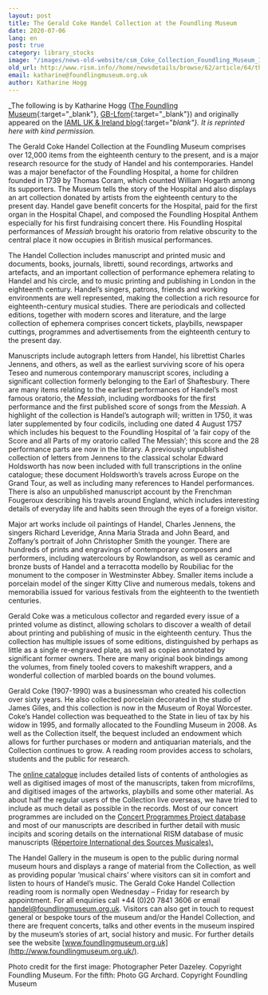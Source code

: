 ```yaml
---
layout: post
title: The Gerald Coke Handel Collection at the Foundling Museum
date: 2020-07-06
lang: en
post: true
category: library_stocks
image: "/images/news-old-website/csm_Coke_Collection_Foundling_Museum_1_Court_a3a0b537d2.jpg"
old_url: http://www.rism.info//home/newsdetails/browse/62/article/64/the-gerald-coke-handel-collection-at-the-foundling-museum.html
email: katharine@foundlingmuseum.org.uk
author: Katharine Hogg
---
```



_The following is by Katharine Hogg ([The Foundling Museum](http://www.foundlingmuseum.org.uk/){:target="_blank"}, [GB-Lfom](https://opac.rism.info/search?View=rism&siglum=GB-Lfom&Language=en){:target="_blank"}) and originally appeared on the [IAML UK & Ireland blog](https://iamlukirl.wordpress.com/2020/05/07/the-gerald-coke-handel-collection-at-the-foundling-museum/){:target="_blank"}. It is reprinted here with kind permission._

The Gerald Coke Handel Collection at the Foundling Museum comprises over 12,000 items from the eighteenth century to the present, and is a major research resource for the study of Handel and his contemporaries. Handel was a major benefactor of the Foundling Hospital, a home for children founded in 1739 by Thomas Coram, which counted William Hogarth among its supporters. The Museum tells the story of the Hospital and also displays an art collection donated by artists from the eighteenth century to the present day. Handel gave benefit concerts for the Hospital, paid for the first organ in the Hospital Chapel, and composed the Foundling Hospital Anthem especially for his first fundraising concert there. His Foundling Hospital performances of _Messiah_ brought his oratorio from relative obscurity to the central place it now occupies in British musical performances.

The Handel Collection includes manuscript and printed music and documents, books, journals, libretti, sound recordings, artworks and artefacts, and an important collection of performance ephemera relating to Handel and his circle, and to music printing and publishing in London in the eighteenth century. Handel’s singers, patrons, friends and working environments are well represented, making the collection a rich resource for eighteenth-century musical studies. There are periodicals and collected editions, together with modern scores and literature, and the large collection of ephemera comprises concert tickets, playbills, newspaper cuttings, programmes and advertisements from the eighteenth century to the present day.

Manuscripts include autograph letters from Handel, his librettist Charles Jennens, and others, as well as the earliest surviving score of his opera Teseo and numerous contemporary manuscript scores, including a significant collection formerly belonging to the Earl of Shaftesbury. There are many items relating to the earliest performances of Handel’s most famous oratorio, the _Messiah_, including wordbooks for the first performance and the first published score of songs from the _Messiah_. A highlight of the collection is Handel’s autograph will; written in 1750, it was later supplemented by four codicils, including one dated 4 August 1757 which includes his bequest to the Foundling Hospital of ‘a fair copy of the Score and all Parts of my oratorio called The Messiah’; this score and the 28 performance parts are now in the library. A previously unpublished collection of letters from Jennens to the classical scholar Edward Holdsworth has now been included with full transcriptions in the online catalogue; these document Holdsworth’s travels across Europe on the Grand Tour, as well as including many references to Handel performances. There is also an unpublished manuscript account by the Frenchman Fougeroux describing his travels around England, which includes interesting details of everyday life and habits seen through the eyes of a foreign visitor.

Major art works include oil paintings of Handel, Charles Jennens, the singers Richard Leveridge, Anna Maria Strada and John Beard, and Zoffany’s portrait of John Christopher Smith the younger. There are hundreds of prints and engravings of contemporary composers and performers, including watercolours by Rowlandson, as well as ceramic and bronze busts of Handel and a terracotta modello by Roubiliac for the monument to the composer in Westminster Abbey. Smaller items include a porcelain model of the singer Kitty Clive and numerous medals, tokens and memorabilia issued for various festivals from the eighteenth to the twentieth centuries.

Gerald Coke was a meticulous collector and regarded every issue of a printed volume as distinct, allowing scholars to discover a wealth of detail about printing and publishing of music in the eighteenth century. Thus the collection has multiple issues of some editions, distinguished by perhaps as little as a single re-engraved plate, as well as copies annotated by significant former owners. There are many original book bindings among the volumes, from finely tooled covers to makeshift wrappers, and a wonderful collection of marbled boards on the bound volumes.

Gerald Coke (1907-1990) was a businessman who created his collection over sixty years. He also collected porcelain decorated in the studio of James Giles, and this collection is now in the Museum of Royal Worcester. Coke’s Handel collection was bequeathed to the State in lieu of tax by his widow in 1995, and formally allocated to the Foundling Museum in 2008. As well as the Collection itself, the bequest included an endowment which allows for further purchases or modern and antiquarian materials, and the Collection continues to grow. A reading room provides access to scholars, students and the public for research.

The [online catalogue](https://foundling.soutron.net/Portal/) includes detailed lists of contents of anthologies as well as digitised images of most of the manuscripts, taken from microfilms, and digitised images of the artworks, playbills and some other material. As about half the regular users of the Collection live overseas, we have tried to include as much detail as possible in the records. Most of our concert programmes are included on the [Concert Programmes Project database](http://www.concertprogrammes.org.uk/) and most of our manuscripts are described in further detail with music incipits and scoring details on the international RISM database of music manuscripts ([Répertoire International des Sources Musicales).](https://opac.rism.info/)

The Handel Gallery in the museum is open to the public during normal museum hours and displays a range of material from the Collection, as well as providing popular ‘musical chairs’ where visitors can sit in comfort and listen to hours of Handel’s music. The Gerald Coke Handel Collection reading room is normally open Wednesday – Friday for research by appointment. For all enquiries call +44 (0)20 7841 3606 or email handel@foundlingmuseum.org.uk. Visitors can also get in touch to request general or bespoke tours of the museum and/or the Handel Collection, and there are frequent concerts, talks and other events in the museum inspired by the museum’s stories of art, social history and music. For further details see the website [www.foundlingmuseum.org.uk](http://www.foundlingmuseum.org.uk/).



Photo credit for the first image: Photographer Peter Dazeley. Copyright Foundling Museum. For the fifth: Photo GG Archard. Copyright Foundling Museum

